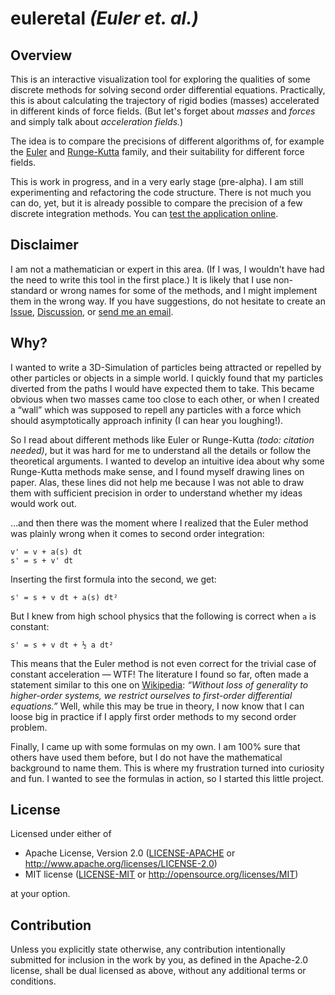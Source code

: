# euleretal _(Euler et. al.)_

## Overview

This is an interactive visualization tool for exploring the qualities of some
discrete methods for solving second order differential equations. Practically,
this is about calculating the trajectory of rigid bodies (masses) accelerated
in different kinds of force fields.  (But let's forget about _masses_ and
_forces_ and simply talk about _acceleration fields._)

The idea is to compare the precisions of different algorithms of, for example
the [Euler](https://en.wikipedia.org/wiki/Euler_method) and
[Runge-Kutta](https://en.wikipedia.org/wiki/Runge%E2%80%93Kutta_methods)
family, and their suitability for different force fields.

This is work in progress, and in a very early stage (pre-alpha).  I am still 
experimenting and refactoring the code structure.  There is not much you can
do, yet, but it is already possible to compare the precision of a few discrete
  integration methods.  You can [test the application
  online](https://quadruple-output.github.io/euleretal/). 


## Disclaimer  

I am not a mathematician or expert in this area.  (If I was, I wouldn't have
had the need to write this tool in the first place.)  It is likely that I use
non-standard or wrong names for some of the methods, and I might implement them
in the wrong way.  If you have suggestions, do not hesitate to create an
[Issue](https://github.com/quadruple-output/euleretal/issues),
[Discussion](https://github.com/quadruple-output/euleretal/discussions), or
[send me an email](57874618+quadruple-output@users.noreply.github.com).


## Why?

I wanted to write a 3D-Simulation of particles being attracted or repelled by
other particles or objects in a simple world.  I quickly found that my
particles diverted from the paths I would have expected them to take.  This
became obvious when two masses came too close to each other, or when I created
a “wall” which was supposed to repell any particles with a force which should
asymptotically approach infinity (I can hear you loughing!). 

So I read about different methods like Euler or Runge-Kutta _(todo: citation
needed)_, but it was hard for me to understand all the details or follow the
theoretical arguments.  I wanted to develop an intuitive idea about why some
Runge-Kutta methods make sense, and I found myself drawing lines on paper.
Alas, these lines did not help me because I was not able to draw them with
sufficient precision in order to understand whether my ideas would work out.

…and then there was the moment where I realized that the Euler method was
plainly wrong when it comes to second order integration:

```
v' = v + a(s) dt
s' = s + v' dt
```

Inserting the first formula into the second, we get:

```
s' = s + v dt + a(s) dt²
```

But I knew from high school physics that the following is correct when `a` is
constant:

```
s' = s + v dt + ½ a dt²
```

This means that the Euler method is not even correct for the trivial case of
constant acceleration — WTF!  The literature I found so far, often made a
statement similar to this one on
[Wikipedia](https://en.wikipedia.org/wiki/Numerical_methods_for_ordinary_differential_equations):
_“Without loss of generality to higher-order systems, we restrict ourselves to
first-order differential equations.”_ Well, while this may be true in theory, I
now know that I can loose big in practice if I apply first order methods to my
second order problem.

Finally, I came up with some formulas on my own.  I am 100% sure that others
have used them before, but I do not have the mathematical background to name
them.  This is where my frustration turned into curiosity and fun.  I wanted to
see the formulas in action, so I started this little project.


## License

Licensed under either of

 * Apache License, Version 2.0 ([LICENSE-APACHE](LICENSE-APACHE.txt) or
   http://www.apache.org/licenses/LICENSE-2.0)
 * MIT license ([LICENSE-MIT](LICENSE-MIT.txt) or
   http://opensource.org/licenses/MIT)

at your option.


## Contribution

Unless you explicitly state otherwise, any contribution intentionally submitted
for inclusion in the work by you, as defined in the Apache-2.0 license, shall
  be dual licensed as above, without any additional terms or conditions.
